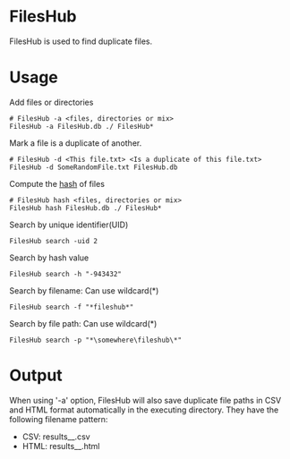 FilesHub
========

FilesHub is used to find duplicate files.

Usage
======

Add files or directories
```
# FilesHub -a <files, directories or mix>
FilesHub -a FilesHub.db ./ FilesHub*
```

Mark a file is a duplicate of another.
```
# FilesHub -d <This file.txt> <Is a duplicate of this file.txt>
FilesHub -d SomeRandomFile.txt FilesHub.db
```

Compute the [hash](https://code.google.com/p/xxhash/) of files
```
# FilesHub hash <files, directories or mix>
FilesHub hash FilesHub.db ./ FilesHub*
```

Search by unique identifier(UID)
```
FilesHub search -uid 2
```

Search by hash value
```
FilesHub search -h "-943432"
```

Search by filename: Can use wildcard(*)
```
FilesHub search -f "*fileshub*"
```

Search by file path: Can use wildcard(*)
```
FilesHub search -p "*\somewhere\fileshub\*"
```

Output
======
When using '-a' option, FilesHub will also save duplicate file paths in CSV and HTML format automatically in the executing directory. They have the following filename pattern:
* CSV: results_<directories>_<timestamp>.csv
* HTML: results_<directories>_<timestamp>.html
